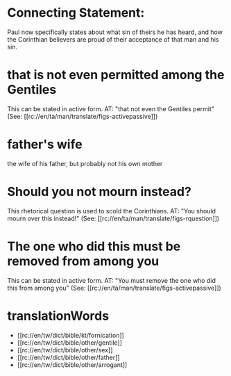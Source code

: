 # Connecting Statement:

Paul now specifically states about what sin of theirs he has heard, and how the Corinthian believers are proud of their acceptance of that man and his sin.

# that is not even permitted among the Gentiles

This can be stated in active form. AT: "that not even the Gentiles permit" (See: [[rc://en/ta/man/translate/figs-activepassive]])

# father's wife

the wife of his father, but probably not his own mother

# Should you not mourn instead?

This rhetorical question is used to scold the Corinthians. AT: "You should mourn over this instead!" (See: [[rc://en/ta/man/translate/figs-rquestion]])

# The one who did this must be removed from among you

This can be stated in active form. AT: "You must remove the one who did this from among you" (See: [[rc://en/ta/man/translate/figs-activepassive]])

# translationWords

* [[rc://en/tw/dict/bible/kt/fornication]]
* [[rc://en/tw/dict/bible/other/gentile]]
* [[rc://en/tw/dict/bible/other/sex]]
* [[rc://en/tw/dict/bible/other/father]]
* [[rc://en/tw/dict/bible/other/arrogant]]
